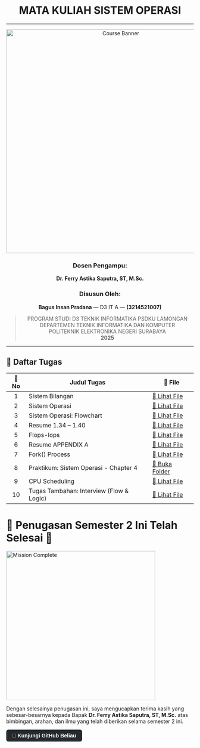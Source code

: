 <div align="center">

# MATA KULIAH SISTEM OPERASI

---

<img src="https://github.com/user-attachments/assets/3ad88b6e-7159-44a2-a004-c909b974a88c" alt="Course Banner" width="600"/>

### Dosen Pengampu:
**Dr. Ferry Astika Saputra, ST, M.Sc.**

### Disusun Oleh: 
**Bagus Insan Pradana** — D3 IT A — **(3214521007)**

> PROGRAM STUDI D3 TEKNIK INFORMATIKA PSDKU LAMONGAN  
> DEPARTEMEN TEKNIK INFORMATIKA DAN KOMPUTER  
> POLITEKNIK ELEKTRONIKA NEGERI SURABAYA  
> **2025**

---

</div>

## 📂 Daftar Tugas

<div align="center">

| 📄 No | Judul Tugas                                 | 🔗 File                                                                 |
|:----:|----------------------------------------------|------------------------------------------------------------------------|
| 1    | Sistem Bilangan                              | [📄 Lihat File](https://github.com/RockHead07/SisOp-2025/blob/main/1.%20Tugas-Sistem-Bilangan.md)          |
| 2    | Sistem Operasi                               | [📄 Lihat File](https://github.com/RockHead07/SisOp-2025/blob/main/2.%20Tugas-Sistem-Operasi.md)           |
| 3    | Sistem Operasi: Flowchart                    | [📄 Lihat File](https://github.com/RockHead07/SisOp-2025/blob/main/3.%20Tugas-Sistem-Operasi-Flowchart.md) |
| 4    | Resume 1.34 – 1.40                           | [📄 Lihat File](https://github.com/RockHead07/SisOp-2025/blob/main/4.%20Tugas-resume-1.34-sampai-1.40.md)  |
| 5    | Flops-lops                                   | [📄 Lihat File](https://github.com/RockHead07/SisOp-2025/blob/main/5.%20Tugas-Flops-Iops.md)               |
| 6    | Resume APPENDIX A                            | [📄 Lihat File](https://github.com/RockHead07/SisOp-2025/blob/main/5.%20Tugas-Resume-APPENDIX-A.md)        |
| 7    | Fork() Process                               | [📄 Lihat File](https://github.com/RockHead07/SisOp-2025/blob/main/6.%20Tugas-Fork().md)                   |
| 8    | Praktikum: Sistem Operasi - Chapter 4        | [📁 Buka Folder](https://github.com/RockHead07/SisOp-2025/tree/main/7.%20Tugas-Sistem-Operasi-Ch4)         |
| 9    | CPU Scheduling                               | [📄 Lihat File](https://github.com/RockHead07/SisOp-2025/blob/main/8.%20CPU-Scheduling.md)                 |
| 10   | Tugas Tambahan: Interview (Flow & Logic)     | [📄 Lihat File](https://github.com/RockHead07/SisOp-2025/blob/main/10.%20Tugas-Tambahan-Interview-(flow-%26-logic-program).md) |

</div>

# 📍 Penugasan Semester 2 Ini Telah Selesai 🎉
<img src="https://media4.giphy.com/media/v1.Y2lkPTc5MGI3NjExZW5sZnI0YnZjbmttOGM5OGVvOWcxMjhuMnFzOHlpbmo0NTVkcmRrMyZlcD12MV9pbnRlcm5hbF9naWZfYnlfaWQmY3Q9Zw/xT5LMHxhOfscxPfIfm/giphy.gif" alt="Mission Complete" width="400"/>

Dengan selesainya penugasan ini, saya mengucapkan terima kasih yang sebesar-besarnya kepada Bapak **Dr. Ferry Astika Saputra, ST, M.Sc.** atas bimbingan, arahan, dan ilmu yang telah diberikan selama semester 2 ini.

<a href="https://github.com/ferryastika" style="display: inline-block; background-color: #24292e; color: white; padding: 8px 16px; text-align: center; border-radius: 6px; text-decoration: none; font-weight: bold; font-family: sans-serif;">
🔗 Kunjungi GitHub Beliau
</a>
